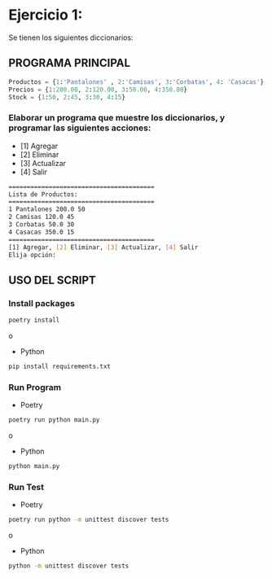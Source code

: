 # Ejercicio 1:
Se tienen los siguientes diccionarios:

## PROGRAMA PRINCIPAL

```python
Productos = {1:'Pantalones' , 2:'Camisas', 3:'Corbatas', 4: 'Casacas'}
Precios = {1:200.00, 2:120.00, 3:50.00, 4:350.00}
Stock = {1:50, 2:45, 3:30, 4:15}
```
### Elaborar un programa que muestre los diccionarios, y programar las siguientes acciones:

- [1] Agregar
- [2] Eliminar
- [3] Actualizar
- [4] Salir

```bash
========================================
Lista de Productos:
========================================
1 Pantalones 200.0 50
2 Camisas 120.0 45
3 Corbatas 50.0 30
4 Casacas 350.0 15
========================================
[1] Agregar, [2] Eliminar, [3] Actualizar, [4] Salir
Elija opción:
```

## USO DEL SCRIPT

### Install packages
```bash
poetry install
```
o 

- Python
```bash
pip install requirements.txt
```

### Run Program
- Poetry
```bash
poetry run python main.py
```
o 

- Python
```bash
python main.py
```

### Run Test
- Poetry
```bash
poetry run python -m unittest discover tests
```
o

- Python
```bash
python -m unittest discover tests
```